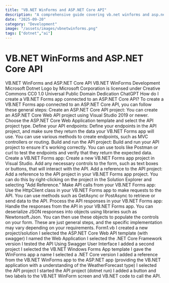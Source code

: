 ```yaml
---
title: "VB.NET WinForms and ASP.NET Core API"
description: "A comprehensive guide covering vb.net winforms and asp.net core api"
date: "2025-09-20"
category: "Development"
image: "/assets/images/vbnetwinforms.png"
tags: ["dotnet","ai"]
---
```


# VB.NET WinForms and ASP.NET Core API

VB.NET WinForms and ASP.NET Core API VB.NET WinForms Development Microsoft Dotnet Logo by Microsoft Corporation is licensed under Creative Commons CC0 1.0 Universal Public Domain Dedication ChatGPT How do I create a VB.NET Forms app connected to an ASP.NET Core API? To create a VB.NET Forms app connected to an ASP.NET Core API, you can follow these general steps: Create an ASP.NET Core API project: You can create an ASP.NET Core Web API project using Visual Studio 2019 or newer. Choose the ASP.NET Core Web Application template and select the API project type. Define your API endpoints: Define your endpoints in the API project, and make sure they return the data your VB.NET Forms app will use. You can use various methods to create endpoints, such as MVC controllers or routing. Build and run the API project: Build and run your API project to ensure it's working correctly. You can use tools like Postman or curl to test the endpoints and verify that they return the expected data. Create a VB.NET Forms app: Create a new VB.NET Forms app project in Visual Studio. Add any necessary controls to the form, such as text boxes or buttons, that will interact with the API. Add a reference to the API project: Add a reference to the API project in your VB.NET Forms app project. You can do this by right-clicking on the project in the Solution Explorer and selecting "Add Reference." Make API calls from your VB.NET Forms app: Use the HttpClient class in your VB.NET Forms app to make requests to the API. You can use methods such as GetAsync or PostAsync to retrieve or send data to the API. Process the API responses in your VB.NET Forms app: Handle the responses from the API in your VB.NET Forms app. You can deserialize JSON responses into objects using libraries such as Newtonsoft.Json. You can then use these objects to populate the controls on your form. These are just general steps, and the specific implementation may vary depending on your requirements. Form1.vb I created a new project/solution I selected the ASP.NET Core Web API template (with swagger) I named the Web Application I selected the .NET Core Framework version I tested the API Using Swagger User Interface I added a second project I selected the VB.NET Windows Forms App template I gave the WinForms app a name I selected a .NET Core version I added a reference from the VB.NET WinForms app to the ASP.NET app (providing the VB.NET application with a understanding of the WeatherForecast type) I selected the API project I started the API project (dotnet run) I added a button and two labels to the VB.NET WinForm screen and VB.NET code to call the API.
